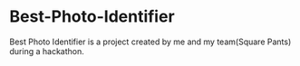 # Best-Photo-Identifier
Best Photo Identifier is a project created by me and my team(Square Pants) during a hackathon.
